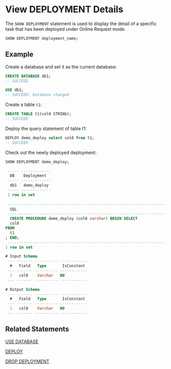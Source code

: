 # View DEPLOYMENT Details

The `SHOW DEPLOYMENT` statement is used to display the detail of a specific task that has been deployed under Online Request mode.


```SQL
SHOW DEPLOYMENT deployment_name;
```


## Example

Create a database and set it as the current database:

```sql
CREATE DATABASE db1;
-- SUCCEED

USE db1;
-- SUCCEED: Database changed


```

Create a table `t1`:

```sql
CREATE TABLE t1(col0 STRING);
-- SUCCEED

```

Deploy the query statement of table t1:

```sql
DEPLOY demo_deploy select col0 from t1;
-- SUCCEED
```

Check out the newly deployed deployment:

```sql
SHOW DEPLOYMENT demo_deploy;

 ----- ------------- 
  DB    Deployment   
 ----- ------------- 
  db1   demo_deploy  
 ----- ------------- 
 1 row in set
 
 ---------------------------------------------------------------------------------- 
  SQL                                                                               
 ---------------------------------------------------------------------------------- 
  CREATE PROCEDURE deme_deploy (col0 varchar) BEGIN SELECT
  col0
FROM
  t1
; END;  
 ---------------------------------------------------------------------------------- 
1 row in set

# Input Schema
 --- ------- ---------- ------------ 
  #   Field   Type       IsConstant  
 --- ------- ---------- ------------ 
  1   col0    Varchar   NO          
 --- ------- ---------- ------------ 

# Output Schema
 --- ------- ---------- ------------ 
  #   Field   Type       IsConstant  
 --- ------- ---------- ------------ 
  1   col0    Varchar   NO          
 --- ------- ---------- ------------
```

## Related Statements

[USE DATABASE](../ddl/USE_DATABASE_STATEMENT.md)

[DEPLOY ](../deployment_manage/DEPLOY_STATEMENT.md)

[DROP DEPLOYMENT](../deployment_manage/DROP_DEPLOYMENT_STATEMENT.md)

